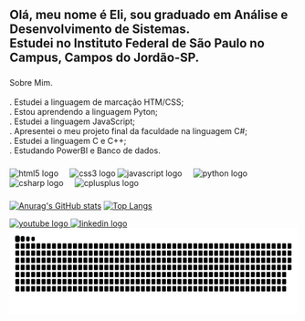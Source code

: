<h2 align="left">Olá, meu nome é Eli, sou graduado em Análise e Desenvolvimento de Sistemas.<br>Estudei no Instituto Federal de São Paulo no Campus, Campos do Jordão-SP.</h2>

###

<p align="left">Sobre Mim.<br><br>.  
  Estudei a linguagem de marcação HTM/CSS;<br>.
  Estou aprendendo a linguagem Pyton;<br>. 
  Estudei a linguagem JavaScript;<br>. 
  Apresentei o meu projeto final da faculdade na linguagem C#;<br>. 
  Estudei a linguagem C e C++;<br>. Estudando PowerBI e Banco de dados.</p>

###

<div align="left">
  <img src="https://cdn.jsdelivr.net/gh/devicons/devicon/icons/html5/html5-original.svg" height="30" alt="html5 logo"  />
  <img width="12" />
  <img src="https://cdn.jsdelivr.net/gh/devicons/devicon/icons/css3/css3-original.svg" height="30" alt="css3 logo"  /> 
  <img src="https://cdn.jsdelivr.net/gh/devicons/devicon/icons/javascript/javascript-original.svg" height="30" alt="javascript logo"  />
  <img width="12" />
  <img src="https://cdn.jsdelivr.net/gh/devicons/devicon/icons/python/python-original.svg" height="30" alt="python logo"  />
  <img width="12" />
  <img src="https://cdn.jsdelivr.net/gh/devicons/devicon/icons/csharp/csharp-original.svg" height="30" alt="csharp logo"  />
  <img width="12" />
  <img src="https://cdn.jsdelivr.net/gh/devicons/devicon/icons/cplusplus/cplusplus-original.svg" height="30" alt="cplusplus logo"  />
  <img width="12" />
 
</div>

###


[![Anurag's GitHub stats](https://github-readme-stats.vercel.app/api?username=ereseda)](https://github.com/ereseda/github-readme-stats)
[![Top Langs](https://github-readme-stats.vercel.app/api/top-langs/?username=ereseda)](https://github.com/ereseda/github-readme-stats)




<div align="left">
  <a href="https://www.youtube.com/channel/UCRoZkoOd4TOOqtsVYWYLHNg" target="_blank">
    <img src="https://img.shields.io/static/v1?message=Youtube&logo=youtube&label=&color=FF0000&logoColor=white&labelColor=&style=for-the-badge" height="35" alt="youtube logo"  />
  </a>
  <a href="https://www.linkedin.com/in/eli-reseda/" target="_blank">
    <img src="https://img.shields.io/static/v1?message=LinkedIn&logo=linkedin&label=&color=0077B5&logoColor=white&labelColor=&style=for-the-badge" height="35" alt="linkedin logo"  />
  </a>
</div>
<img align="right" height="150" src="https://raw.githubusercontent.com/Ereseda/Ereseda/main/snake%20(1).svg"  />





